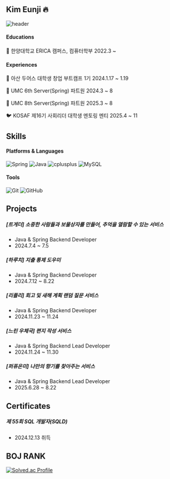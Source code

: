 ## Kim Eunji 🔥
![header](https://capsule-render.vercel.app/api?type=waving&color=gradient&height=250&section=header&text=%20&fontSize=90)

#### Educations
🏫 한양대학교 ERICA 캠퍼스, 컴퓨터학부 2022.3 ~

#### Experiences
🎯 아산 두어스 대학생 창업 부트캠프 1기 2024.1.17 ~ 1.19
  
🐶 UMC 6th Server(Spring) 파트원 2024.3 ~ 8

🐶 UMC 8th Server(Spring) 파트원 2025.3 ~ 8

🐦 KOSAF 제16기 사회리더 대학생 멘토링 멘티 2025.4 ~ 11

## Skills
#### Platforms & Languages
<img alt="Spring" src ="https://img.shields.io/badge/Spring-6DB33F.svg?&style=flat-square&logo=Spring&logoColor=white"/> <img alt="Java" src ="https://img.shields.io/badge/Java-007396.svg?&style=flat-square&logo=Java&logoColor=white"/> <img alt="cplusplus" src ="https://img.shields.io/badge/C++-00599C.svg?&style=flat-square&logo=cplusplus&logoColor=white"/>
<img alt="MySQL" src ="https://img.shields.io/badge/MySQL-4479A1.svg?&style=flat-square&logo=MySQL&logoColor=white"/>

#### Tools
<img alt="Git" src ="https://img.shields.io/badge/Git-F05032.svg?&style=flat-square&logo=Git&logoColor=white"/> <img alt="GitHub" src ="https://img.shields.io/badge/GitHub-181717.svg?&style=flat-square&logo=GitHub&logoColor=white"/>

## Projects
##### [트게더] 소중한 사람들과 보물상자를 만들어, 추억을 열람할 수 있는 서비스
* Java & Spring Backend Developer
* 2024.7.4 ~ 7.5

##### [하루치] 지출 통제 도우미
* Java & Spring Backend Developer
* 2024.7.12 ~ 8.22

##### [리플리] 회고 및 새해 계획 랜덤 질문 서비스
* Java & Spring Backend Developer
* 2024.11.23 ~ 11.24

##### [느린 우체국] 편지 작성 서비스
* Java & Spring Backend Lead Developer
* 2024.11.24 ~ 11.30

##### [퍼퓨온미] 나만의 향기를 찾아주는 서비스
* Java & Spring Backend Lead Developer
* 2025.6.28 ~ 8.22

## Certificates
##### 제 55회 SQL 개발자(SQLD)
* 2024.12.13 취득

## BOJ RANK
[![Solved.ac Profile](http://mazassumnida.wtf/api/v2/generate_badge?boj=hcg0127)](https://solved.ac/hcg0127/)
